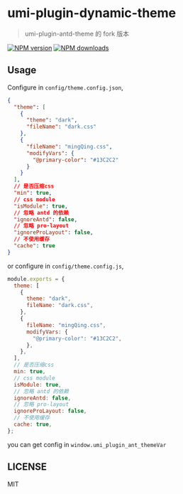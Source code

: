 <!-- @format -->

# umi-plugin-dynamic-theme

> umi-plugin-antd-theme 的 fork 版本

[![NPM version](https://img.shields.io/npm/v/umi-plugin-dynamic-theme.svg?style=flat)](https://npmjs.org/package/umi-plugin-dynamic-theme) [![NPM downloads](http://img.shields.io/npm/dm/umi-plugin-dynamic-theme.svg?style=flat)](https://npmjs.org/package/umi-plugin-dynamic-theme)

## Usage

Configure in `config/theme.config.json`,

```json
{
  "theme": [
    {
      "theme": "dark",
      "fileName": "dark.css"
    },
    {
      "fileName": "mingQing.css",
      "modifyVars": {
        "@primary-color": "#13C2C2"
      }
    }
  ],
  // 是否压缩css
  "min": true,
  // css module
  "isModule": true,
  // 忽略 antd 的依赖
  "ignoreAntd": false,
  // 忽略 pro-layout
  "ignoreProLayout": false,
  // 不使用缓存
  "cache": true
}
```

or configure in `config/theme.config.js`,

```javascript
module.exports = {
  theme: [
    {
      theme: "dark",
      fileName: "dark.css",
    },
    {
      fileName: "mingQing.css",
      modifyVars: {
        "@primary-color": "#13C2C2",
      },
    },
  ],
  // 是否压缩css
  min: true,
  // css module
  isModule: true,
  // 忽略 antd 的依赖
  ignoreAntd: false,
  // 忽略 pro-layout
  ignoreProLayout: false,
  // 不使用缓存
  cache: true,
};
```

you can get config in `window.umi_plugin_ant_themeVar`

## LICENSE

MIT
